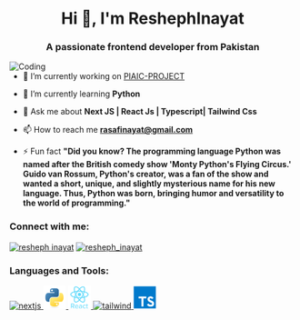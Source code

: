 
<h1 align="center">Hi 👋, I'm ReshephInayat</h1>
<h3 align="center">A passionate frontend developer from Pakistan</h3>
<img align="right" alt="Coding" width="600" src="https://www.chawtechsolutions.com/wp-content/uploads/2019/03/developer-dribbble.gif">

- 🔭 I’m currently working on [PIAIC-PROJECT](https://rasaf-dinemart.vercel.app/)

- 🌱 I’m currently learning **Python**

- 💬 Ask me about **Next JS | React Js | Typescript| Tailwind Css**

- 📫 How to reach me **rasafinayat@gmail.com**

- ⚡ Fun fact **"Did you know? The programming language Python was named after the British comedy show 'Monty Python's Flying Circus.' Guido van Rossum, Python's creator, was a fan of the show and wanted a short, unique, and slightly mysterious name for his new language. Thus, Python was born, bringing humor and versatility to the world of programming."**

<h3 align="left">Connect with me:</h3>
<p align="left">
<a href="https://linkedin.com/in/resheph inayat" target="blank"><img align="center" src="https://raw.githubusercontent.com/rahuldkjain/github-profile-readme-generator/master/src/images/icons/Social/linked-in-alt.svg" alt="resheph inayat" height="30" width="40" /></a>
<a href="https://instagram.com/resheph_inayat" target="blank"><img align="center" src="https://raw.githubusercontent.com/rahuldkjain/github-profile-readme-generator/master/src/images/icons/Social/instagram.svg" alt="resheph_inayat" height="30" width="40" /></a>
</p>

<h3 align="left">Languages and Tools:</h3>
<p align="left"> <a href="https://nextjs.org/" target="_blank" rel="noreferrer"> <img src="https://cdn.worldvectorlogo.com/logos/nextjs-2.svg" alt="nextjs" width="40" height="40"/> </a> <a href="https://www.python.org" target="_blank" rel="noreferrer"> <img src="https://raw.githubusercontent.com/devicons/devicon/master/icons/python/python-original.svg" alt="python" width="40" height="40"/> </a> <a href="https://reactjs.org/" target="_blank" rel="noreferrer"> <img src="https://raw.githubusercontent.com/devicons/devicon/master/icons/react/react-original-wordmark.svg" alt="react" width="40" height="40"/> </a> <a href="https://tailwindcss.com/" target="_blank" rel="noreferrer"> <img src="https://www.vectorlogo.zone/logos/tailwindcss/tailwindcss-icon.svg" alt="tailwind" width="40" height="40"/> </a> <a href="https://www.typescriptlang.org/" target="_blank" rel="noreferrer"> <img src="https://raw.githubusercontent.com/devicons/devicon/master/icons/typescript/typescript-original.svg" alt="typescript" width="40" height="40"/> </a> </p>

